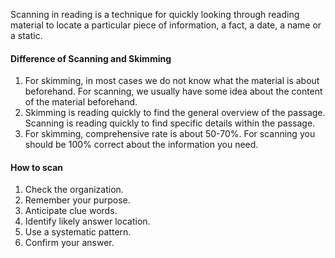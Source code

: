 Scanning in reading is a technique for quickly looking through reading material to locate a particular piece of information, a fact, a date, a name or a static.

#### Difference of Scanning and Skimming
1. For skimming, in most cases we do not know what the material is about beforehand. For scanning, we usually have some idea about the content of the material beforehand. 
2. Skimming is reading quickly to find the general overview of the passage. Scanning is reading quickly to find specific details within the passage. 
3. For skimming, comprehensive rate is about 50-70%. For scanning you should be 100% correct about the information you need.
#### How to scan
1. Check the organization.
2. Remember your purpose.
3. Anticipate clue words.
4. Identify likely answer location.
5. Use a systematic pattern.
6. Confirm your answer. 
